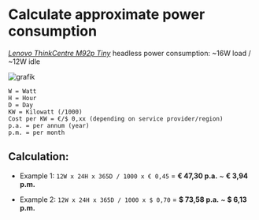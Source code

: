 # Calculate approximate power consumption

[*Lenovo ThinkCentre M92p Tiny*](https://github.com/scubamuc/scubamuc.github.io#11-hardware) headless power consumption: ~16W load / ~12W idle

![grafik](https://github.com/user-attachments/assets/b9774bb4-b637-43e0-a6fe-b6c46d122297)

```
W = Watt
H = Hour
D = Day
KW = Kilowatt (/1000)
Cost per KW = €/$ 0,xx (depending on service provider/region)
p.a. = per annum (year)
p.m. = per month
```
## Calculation:

 - Example 1: `12W x 24H x 365D / 1000 x € 0,45` = **€ 47,30 p.a.** ~ **€ 3,94 p.m.** 

 - Example 2: `12W x 24H x 365D / 1000 x $ 0,70` = **$ 73,58 p.a.** ~ **$ 6,13 p.m.** 


